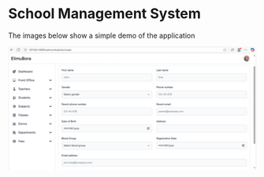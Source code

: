 <h1>School Management System</h1>

<p>The images below show a simple demo of the application</p>

![](images/adding-student.png)
